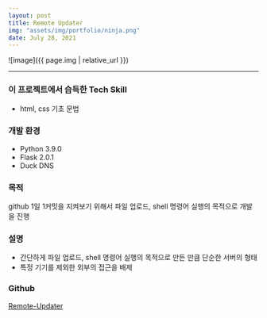 ```yaml
---
layout: post
title: Remote Updater
img: "assets/img/portfolio/ninja.png"
date: July 28, 2021
---
```


![image]({{ page.img | relative_url }})

---

### 이 프로젝트에서 습득한 Tech Skill

- html, css 기초 문법

### 개발 환경

- Python 3.9.0
- Flask 2.0.1
- Duck DNS

### 목적

github 1일 1커밋을 지켜보기 위해서 파일 업로드, shell 명령어 실행의 목적으로 개발을 진행

### 설명

- 간단하게 파일 업로드, shell 명령어 실행의 목적으로 만든 만큼 단순한 서버의 형태
- 특정 기기를 제외한 외부의 접근을 배제

### Github

[Remote-Updater](https://github.com/jeon-repo/Remote-Updater)